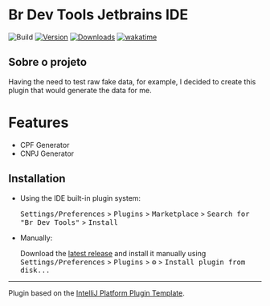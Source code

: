 # Br Dev Tools Jetbrains IDE

![Build](https://github.com/Jhon-Henkel/br-dev-tools-jetbrains-ide/workflows/Build/badge.svg)
[![Version](https://img.shields.io/jetbrains/plugin/v/PLUGIN_ID.svg)](https://plugins.jetbrains.com/plugin/PLUGIN_ID)
[![Downloads](https://img.shields.io/jetbrains/plugin/d/23526-br-dev-tools.svg)](https://plugins.jetbrains.com/plugin/23526-br-dev-tools)
[![wakatime](https://wakatime.com/badge/user/0a37bb0e-06f5-473c-8296-dc600e1c0d35/project/018cfa8c-e9f9-4156-a814-fbe49a9b99d6.svg)](https://wakatime.com/badge/user/0a37bb0e-06f5-473c-8296-dc600e1c0d35/project/018cfa8c-e9f9-4156-a814-fbe49a9b99d6)

## Sobre o projeto

<!-- Plugin description -->

Having the need to test raw fake data, for example, I decided to create this plugin that would generate the data for me.

# Features
- CPF Generator
- CNPJ Generator

<!-- Plugin description end -->

## Installation

- Using the IDE built-in plugin system:
  
  <kbd>Settings/Preferences</kbd> > <kbd>Plugins</kbd> > <kbd>Marketplace</kbd> > <kbd>Search for "Br Dev Tools"</kbd> >
  <kbd>Install</kbd>
  
- Manually:

  Download the [latest release](https://github.com/Jhon-Henkel/br-dev-tools-jetbrains-ide/releases/latest) and install it manually using
  <kbd>Settings/Preferences</kbd> > <kbd>Plugins</kbd> > <kbd>⚙️</kbd> > <kbd>Install plugin from disk...</kbd>

---
Plugin based on the [IntelliJ Platform Plugin Template][template].

[template]: https://github.com/JetBrains/intellij-platform-plugin-template
[docs:plugin-description]: https://plugins.jetbrains.com/docs/intellij/plugin-user-experience.html#plugin-description-and-presentation
